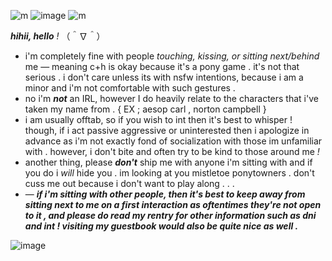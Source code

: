 ![m](https://64.media.tumblr.com/77a8b18ad65f8d3d9a9a460830711137/ee9d0e519663456c-29/s100x200/77e538b2f3d8040f14aaea9c992bb74687b88026.gifv) ![image](https://y2k.neocities.org/stamps/tumblr_inline_pe6lc7ijO61v11djx_1280.gif) ![m](https://64.media.tumblr.com/f8b98b4229f2af71ec61dd232c9f88dc/9b2c300e6b72be16-17/s100x200/daf7dc9700f602c68d49a8eae6a28bd99c541b22.gifv)



***hihii, hello*** *!* （＾∇＾）

- i'm completely fine with people *touching, kissing, or sitting next/behind* me — meaning c+h is okay because it's a pony game . it's not that serious . i don't care unless its with nsfw intentions, because i am a minor and i'm not comfortable with such gestures .
- no i'm ***not*** an IRL, however I do heavily relate to the characters that i've taken my name from . { EX ; aesop carl , norton campbell }
- i am usually offtab, so if you wish to int then it's best to whisper ! though, if i act passive aggressive or uninterested then i apologize in advance as i'm not exactly fond of socialization with those im unfamiliar with . however, i don't bite and often try to be kind to those around me *!*
- another thing, please ***don't*** ship me with anyone i'm sitting with and if you do i *will* hide you .  im looking at you mistletoe ponytowners .  don't cuss me out because i don't want to play along . . .
- — ***if i'm sitting with other people, then it's best to keep away from sitting next to me on a first interaction as oftentimes they're not open to it , and please do read my rentry for other information such as dni and int ! visiting my guestbook would also be quite nice as well .***

![image](https://github.com/aesvic/aesvic/assets/144497121/f189d46a-b422-451b-bbd6-ef3aefba48c2)



